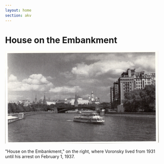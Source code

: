 ```yaml
---
layout: home
section: akv
---
```


# House on the Embankment

![](../Images/Photos/DomNaNabo.jpg "Dobrinka")

&quot;House on the Embankment,&quot; on the right, where Voronsky lived from 1931 until his arrest on February 1, 1937.